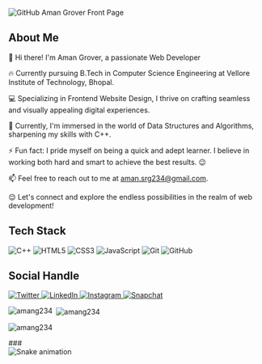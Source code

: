 ![GitHub Aman Grover Front Page](https://github.com/amang234/amang234/assets/60424294/712f9bbb-c55e-4acb-b7c4-8126361cebc3)

## About Me
👋 Hi there! I'm Aman Grover, a passionate Web Developer 

🔥 Currently pursuing B.Tech in Computer Science Engineering at Vellore Institute of Technology, Bhopal.

💻 Specializing in Frontend Website Design, I thrive on crafting seamless and visually appealing digital experiences.

🔭 Currently, I'm immersed in the world of Data Structures and Algorithms, sharpening my skills with C++.

⚡ Fun fact: I pride myself on being a quick and adept learner. I believe in working both hard and smart to achieve the best results. 😉

📫 Feel free to reach out to me at aman.srg234@gmail.com. 

😌 Let's connect and explore the endless possibilities in the realm of web development!

## Tech Stack 
<div class="badges-section">
  <img class="badge" src="https://img.shields.io/badge/C++-%2300599C.svg?style=for-the-badge&logo=c%2B%2B&logoColor=white" alt="C++">
  <img class="badge" src="https://img.shields.io/badge/html5-%23E34F26.svg?style=for-the-badge&logo=html5&logoColor=white" alt="HTML5">
  <img class="badge" src="https://img.shields.io/badge/css3-%231572B6.svg?style=for-the-badge&logo=css3&logoColor=white" alt="CSS3">
  <img class="badge" src="https://img.shields.io/badge/javascript-%23323330.svg?style=for-the-badge&logo=javascript&logoColor=%23F7DF1E" alt="JavaScript">
  <img class="badge" src="https://img.shields.io/badge/git-%23F05033.svg?style=for-the-badge&logo=git&logoColor=white" alt="Git">
  <img class="badge" src="https://img.shields.io/badge/github-%23121011.svg?style=for-the-badge&logo=github&logoColor=white" alt="GitHub">
</div>


## Social Handle
<div class="social-section">
  <a href="https://twitter.com/AmanSrg234?t=CTITapbX884ZW_cjNNNfBg&s=08" target="_blank" rel="noopener noreferrer" class="social-badge">
    <img src="https://img.shields.io/badge/Twitter-%231DA1F2.svg?style=for-the-badge&logo=Twitter&logoColor=white" alt="Twitter">
  </a>
  <a href="https://www.linkedin.com/in/aman-grover-966b101b1" target="_blank" rel="noopener noreferrer" class="social-badge">
    <img src="https://img.shields.io/badge/linkedin-%230077B5.svg?style=for-the-badge&logo=linkedin&logoColor=white" alt="LinkedIn">
  </a>
  <a href="https://instagram.com/aman._.grover?igshid=NzMyMjgxZWIzNw==" target="_blank" rel="noopener noreferrer" class="social-badge">
    <img src="https://img.shields.io/badge/instagram-%23593d88.svg?style=for-the-badge&logo=instagram&logoColor=white" alt="Instagram">
  </a>
    <a href="https://www.snapchat.com/add/aman.grover2?share_id=pdSPFGpeJS4&locale=en-GB" target="_blank" rel="noopener noreferrer" class="social-badge">
    <img src="https://img.shields.io/badge/Snapchat-%FFFC00.svg?style=for-the-badge&logo=snapchat&logoColor=black" alt="Snapchat">
  </a>
</div>

<p><img align="left" src="https://github-readme-stats.vercel.app/api/top-langs/?username=amang234&layout=compact&hide=html&theme=dark" alt="amang234" /></p>

<p>&nbsp;<img align="center" src="https://github-readme-stats.vercel.app/api?username=amang234&show_icons=true&locale=en&theme=dark" alt="amang234" /></p>

<p><img align="center" src="https://github-readme-streak-stats.herokuapp.com/?user=amang234&theme=dark" alt="amang234" /></p>
###

<br clear="both">

<img src="https://raw.githubusercontent.com/maurodesouza/maurodesouza/output/snake.svg" alt="Snake animation" />

###
